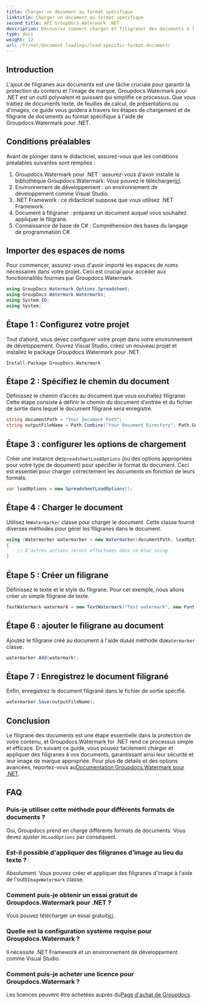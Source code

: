 ```yaml
---
title: Charger un document au format spécifique
linktitle: Charger un document au format spécifique
second_title: API GroupDocs.Watermark .NET
description: Découvrez comment charger et filigraner des documents à l'aide de Groupdocs Watermark for .NET avec ce guide étape par étape. Protégez et marquez votre contenu sans effort.
type: docs
weight: 12
url: /fr/net/document-loadings/load-specific-format-document/
---
```

## Introduction
L'ajout de filigranes aux documents est une tâche cruciale pour garantir la protection du contenu et l'image de marque. Groupdocs.Watermark pour .NET est un outil polyvalent et puissant qui simplifie ce processus. Que vous traitiez de documents texte, de feuilles de calcul, de présentations ou d'images, ce guide vous guidera à travers les étapes de chargement et de filigrane de documents au format spécifique à l'aide de Groupdocs.Watermark pour .NET.
## Conditions préalables
Avant de plonger dans le didacticiel, assurez-vous que les conditions préalables suivantes sont remplies :
1.  Groupdocs.Watermark pour .NET : assurez-vous d'avoir installé la bibliothèque Groupdocs.Watermark. Vous pouvez le télécharger[ici](https://releases.groupdocs.com/Watermark/net/).
2. Environnement de développement : un environnement de développement comme Visual Studio.
3. .NET Framework : ce didacticiel suppose que vous utilisez .NET Framework.
4. Document à filigraner : préparez un document auquel vous souhaitez appliquer le filigrane.
5. Connaissance de base de C# : Compréhension des bases du langage de programmation C#.

## Importer des espaces de noms
Pour commencer, assurez-vous d'avoir importé les espaces de noms nécessaires dans votre projet. Ceci est crucial pour accéder aux fonctionnalités fournies par Groupdocs.Watermark.
```csharp
using GroupDocs.Watermark.Options.Spreadsheet;
using GroupDocs.Watermark.Watermarks;
using System.IO;
using System;
```

## Étape 1 : Configurez votre projet
Tout d’abord, vous devez configurer votre projet dans votre environnement de développement. Ouvrez Visual Studio, créez un nouveau projet et installez le package Groupdocs.Watermark pour .NET.
```shell
Install-Package GroupDocs.Watermark
```
## Étape 2 : Spécifiez le chemin du document
Définissez le chemin d’accès au document que vous souhaitez filigraner. Cette étape consiste à définir le chemin du document d'entrée et du fichier de sortie dans lequel le document filigrané sera enregistré.
```csharp
string documentPath = "Your Document Path";
string outputFileName = Path.Combine("Your Document Directory", Path.GetFileName(documentPath));
```
## Étape 3 : configurer les options de chargement
 Créer une instance de`SpreadsheetLoadOptions` (ou des options appropriées pour votre type de document) pour spécifier le format du document. Ceci est essentiel pour charger correctement les documents en fonction de leurs formats.
```csharp
var loadOptions = new SpreadsheetLoadOptions();
```
## Étape 4 : Charger le document
 Utilisez le`Watermarker` classe pour charger le document. Cette classe fournit diverses méthodes pour gérer les filigranes dans le document.
```csharp
using (Watermarker watermarker = new Watermarker(documentPath, loadOptions))
{
    // D'autres actions seront effectuées dans ce bloc using
}
```
## Étape 5 : Créer un filigrane
Définissez le texte et le style du filigrane. Pour cet exemple, nous allons créer un simple filigrane de texte.
```csharp
TextWatermark watermark = new TextWatermark("Test watermark", new Font("Arial", 12));
```
## Étape 6 : ajouter le filigrane au document
Ajoutez le filigrane créé au document à l'aide du`Add` méthode du`Watermarker` classe.
```csharp
watermarker.Add(watermark);
```
## Étape 7 : Enregistrez le document filigrané
Enfin, enregistrez le document filigrané dans le fichier de sortie spécifié.
```csharp
watermarker.Save(outputFileName);
```

## Conclusion
Le filigrane des documents est une étape essentielle dans la protection de votre contenu, et Groupdocs.Watermark for .NET rend ce processus simple et efficace. En suivant ce guide, vous pouvez facilement charger et appliquer des filigranes à vos documents, garantissant ainsi leur sécurité et leur image de marque appropriée. Pour plus de détails et des options avancées, reportez-vous au[Documentation Groupdocs.Watermark pour .NET](https://reference.groupdocs.com/Watermark/net/).
## FAQ
### Puis-je utiliser cette méthode pour différents formats de documents ?
 Oui, Groupdocs prend en charge différents formats de documents. Vous devez ajuster le`LoadOptions` par conséquent.
### Est-il possible d'appliquer des filigranes d'image au lieu du texte ?
 Absolument. Vous pouvez créer et appliquer des filigranes d'image à l'aide de l'outil`ImageWatermark` classe.
### Comment puis-je obtenir un essai gratuit de Groupdocs.Watermark pour .NET ?
 Vous pouvez télécharger un essai gratuit[ici](https://releases.groupdocs.com/).
### Quelle est la configuration système requise pour Groupdocs.Watermark ?
Il nécessite .NET Framework et un environnement de développement comme Visual Studio.
### Comment puis-je acheter une licence pour Groupdocs.Watermark ?
Les licences peuvent être achetées auprès du[Page d'achat de Groupdocs](https://purchase.groupdocs.com/buy).